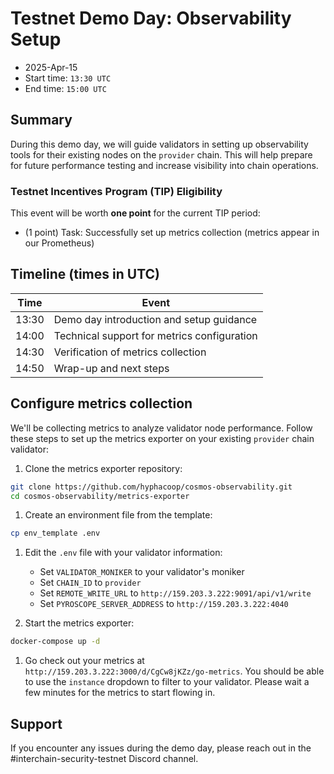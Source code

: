 # Testnet Demo Day: Observability Setup

* 2025-Apr-15
* Start time: `13:30 UTC`
* End time: `15:00 UTC`

## Summary

During this demo day, we will guide validators in setting up observability tools for their existing nodes on the `provider` chain.
This will help prepare for future performance testing and increase visibility into chain operations.

### Testnet Incentives Program (TIP) Eligibility

This event will be worth **one point** for the current TIP period:

* (1 point) Task: Successfully set up metrics collection (metrics appear in our Prometheus)

## Timeline (times in UTC)

| Time | Event |
|------|-------|
| 13:30 | Demo day introduction and setup guidance |
| 14:00 | Technical support for metrics configuration |
| 14:30 | Verification of metrics collection |
| 14:50 | Wrap-up and next steps |

## Configure metrics collection

We'll be collecting metrics to analyze validator node performance. Follow these steps to set up the metrics exporter on your existing `provider` chain validator:

1. Clone the metrics exporter repository:

```bash
git clone https://github.com/hyphacoop/cosmos-observability.git
cd cosmos-observability/metrics-exporter
```

1. Create an environment file from the template:

```bash
cp env_template .env
```

1. Edit the `.env` file with your validator information:
   * Set `VALIDATOR_MONIKER` to your validator's moniker
   * Set `CHAIN_ID` to `provider`
   * Set `REMOTE_WRITE_URL` to `http://159.203.3.222:9091/api/v1/write`
   * Set `PYROSCOPE_SERVER_ADDRESS` to `http://159.203.3.222:4040`

1. Start the metrics exporter:

```bash
docker-compose up -d
```

1. Go check out your metrics at `http://159.203.3.222:3000/d/CgCw8jKZz/go-metrics`. You should be able to use the `instance` dropdown to filter to your validator.
   Please wait a few minutes for the metrics to start flowing in.

## Support

If you encounter any issues during the demo day, please reach out in the #interchain-security-testnet Discord channel.